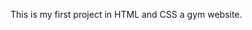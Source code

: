 This is my first project in HTML and CSS a gym website.

<!---
Nehaabhatt/Nehaabhatt is a ✨ special ✨ repository because its `README.md` (this file) appears on your GitHub profile.
You can click the Preview link to take a look at your changes.
--->
